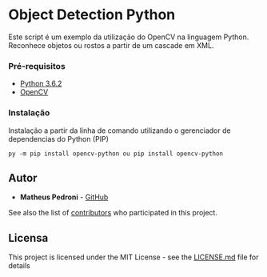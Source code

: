# Object Detection Python

Este script é um exemplo da utilização do OpenCV na linguagem Python. Reconhece objetos ou rostos a partir de um cascade em XML.

### Pré-requisitos

* [Python 3.6.2](https://www.python.org/)
* [OpenCV](https://opencv.org/)

### Instalação

Instalação a partir da linha de comando utilizando o gerenciador de dependencias do Python (PIP)

```
py -m pip install opencv-python ou pip install opencv-python
```

## Autor

* **Matheus Pedroni** - [GitHub](https://github.com/pedr0ni)

See also the list of [contributors](https://github.com/your/project/contributors) who participated in this project.

## Licensa

This project is licensed under the MIT License - see the [LICENSE.md](LICENSE.md) file for details
